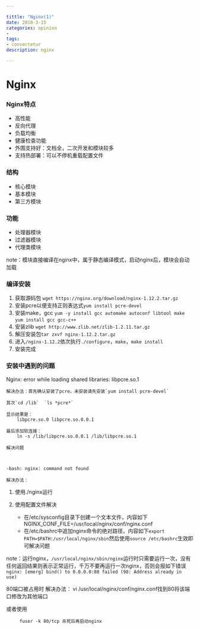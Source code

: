 ```yaml
---

tittle: "Nginx(1)"
date: 2018-3-15
categories: opinion
- 
tags:
- consectetur
description: nginx

---
```



# Nginx #
### Nginx特点 ###
- 高性能
- 反向代理
- 负载均衡
- 健康检查功能
- 外围支持好：文档全，二次开发和模块较多
- 支持热部署：可以不停机重载配置文件

### 结构 ###
- 核心模块
- 基本模块
- 第三方模块

### 功能 ###
- 处理器模块
- 过滤器模块
- 代理类模块

note：模块直接编译在nginx中，属于静态编译模式，启动nginx后，模块会自动加载 



### 编译安装 ###
 1. 获取源码包 `wget https://nginx.org/download/nginx-1.12.2.tar.gz
`
 2. 安装pcre以便支持正则表达式`yum install pcre-devel`
 3. 安装make，gcc `yum -y install gcc automake autoconf libtool make` `yum install gcc gcc-c++`
 4. 安装zlib `wget http://www.zlib.net/zlib-1.2.11.tar.gz`
 3. 解压安装包`tar zxvf nginx-1.12.2.tar.gz`
 4. 进入`/nginx-1.12.2`依次执行`./configure`，`make`，`make install`
 5. 安装完成


### 安装中遇到的问题 ###
	
   Nginx: error while loading shared libraries: libpcre.so.1

	解决办法：首先确认安装了pcre，未安装请先安装`yum install pcre-devel`

	其次`cd /lib`  `ls *pcre*`
	
	显示结果是：
		libpcre.so.0 libpcre.so.0.0.1

	最后添加软连接：
		ln -s /lib/libpcre.so.0.0.1 /lib/libpcre.so.1

	解决问题



	-bash: nginx: command not found

	解决办法：
			
		

1. 使用./nginx运行
2. 	使用配置文件解决
		

	- 在/etc/sysconfig目录下创建一个文本文件，内容如下 NGINX_CONF_FILE=/usr/local/nginx/conf/nginx.conf
	- 在/etc/bashrc中追加nginx命令的绝对路径，内容如下`export PATH=$PATH:/usr/local/nginx/sbin`然后使用`source /etc/bashrc`生效即可解决问题	



note：运行nginx，`/usr/local/nginx/sbin/nginx`运行时只需要运行一次，没有任何返回结果则表示正常运行，千万不要再运行一次nginx，否则会报如下错误                                                        `nginx: [emerg] bind() to 0.0.0.0:80 failed (98: Address already in use)`
 

 80端口被占用时
	解决办法：
			vi /usr/local/nginx/conf/nginx.conf找到80将该端口修改为其他端口
	
或者使用
	
	     fuser -k 80/tcp 杀死后再启动nginx
